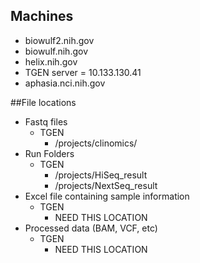 
## Machines
- biowulf2.nih.gov
- biowulf.nih.gov
- helix.nih.gov
- TGEN server = 10.133.130.41
- aphasia.nci.nih.gov

##File locations
- Fastq files
   - TGEN
      - /projects/clinomics/
- Run Folders
   - TGEN
      - /projects/HiSeq_result
      - /projects/NextSeq_result
- Excel file containing sample information
   - TGEN
      - NEED THIS LOCATION
- Processed data (BAM, VCF, etc)
   - TGEN
      - NEED THIS LOCATION
